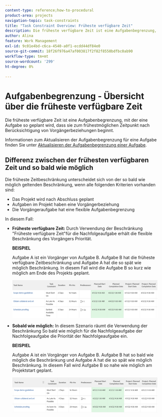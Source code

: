 ```yaml
---
content-type: reference;how-to-procedural
product-area: projects
navigation-topic: task-constraints
title: "Task Constraint Overview: Früheste verfügbare Zeit"
description: Die früheste verfügbare Zeit ist eine Aufgabenbegrenzung, mit der eine Aufgabe so geplant wird, dass sie zum frühestmöglichen Zeitpunkt nach Berücksichtigung von Vorgängerbeziehungen beginnt.
author: Alina
feature: Work Management
exl-id: 9c01e4bd-c6ca-4540-a0f1-ecdd44df84e0
source-git-commit: 18f26f976a47af003817f2f82f8550bdfbc0ab90
workflow-type: tm+mt
source-wordcount: '299'
ht-degree: 0%

---
```


# Aufgabenbegrenzung - Übersicht über die früheste verfügbare Zeit

Die früheste verfügbare Zeit ist eine Aufgabenbegrenzung, mit der eine Aufgabe so geplant wird, dass sie zum frühestmöglichen Zeitpunkt nach Berücksichtigung von Vorgängerbeziehungen beginnt.

Informationen zum Aktualisieren der Aufgabenbegrenzung für eine Aufgabe finden Sie unter [Aktualisieren der Aufgabenbegrenzung einer Aufgabe](../../../manage-work/tasks/task-constraints/update-task-constraint-of-task.md).

<!--
<p data-mc-conditions="QuicksilverOrClassic.Draft mode">(NOTE: replaced with new article linked above) </p>
-->

<!--
<p data-mc-conditions="QuicksilverOrClassic.Draft mode">To update the Task Constraint to Earliest Available Time:</p>
-->

<!--
   <li value="1" data-mc-conditions="QuicksilverOrClassic.Draft mode">Go to a task whose constraint you want to modify. </li>
   -->

<!--
   <p data-mc-conditions="QuicksilverOrClassic.Draft mode">Click <strong>Edit Task</strong>.</p>
   -->

<!--
   <p data-mc-conditions="QuicksilverOrClassic.Draft mode">Click the <strong>More</strong> icon <img src="assets/qs-more-icon-on-an-object.png"> next to the task name, then click <strong>Edit</strong>.</p>
   -->

<!--
   <p data-mc-conditions="QuicksilverOrClassic.Draft mode">In the <strong>Overview</strong> section, expand the <strong>Task Constraint</strong> drop-down menu.</p>
   -->

<!--
   <p data-mc-conditions="QuicksilverOrClassic.Draft mode">Select <strong>Earliest Available Time</strong>.</p>
   -->

<!--
   <li value="5" data-mc-conditions="QuicksilverOrClassic.Draft mode">Click <strong>Save Changes</strong>.</li>
   -->

## Differenz zwischen der frühesten verfügbaren Zeit und so bald wie möglich

<!--
<p data-mc-conditions="QuicksilverOrClassic.Draft mode">(NOTE: [! This section is duplicated in "Earliest Available Time"])</p>
-->

Die früheste Zeitbeschränkung unterscheidet sich von der so bald wie möglich geltenden Beschränkung, wenn alle folgenden Kriterien vorhanden sind:

* Das Projekt wird nach Abschluss geplant
* Aufgaben im Projekt haben eine Vorgängerbeziehung
* Die Vorgängeraufgabe hat eine flexible Aufgabenbegrenzung

In diesem Fall:

* **Früheste verfügbare Zeit:** Durch Verwendung der Beschränkung &quot;Früheste verfügbare Zeit&quot;für die Nachfolgeaufgabe erhält die flexible Beschränkung des Vorgängers Priorität.

  **BEISPIEL**

  Aufgabe A ist ein Vorgänger von Aufgabe B. Aufgabe B hat die früheste verfügbare Zeitbeschränkung und Aufgabe A hat die so spät wie möglich Beschränkung. In diesem Fall wird die Aufgabe B so kurz wie möglich am Ende des Projekts geplant.

  ![Die früheste Zeitbeschränkung, wenn die Aufgabe die Daten nahe dem Abschlussdatum des Projekts hat](assets/earliest-available-constraint-dates-closer-to-project-completion-350x137.png)

* **Sobald wie möglich:** In diesem Szenario räumt die Verwendung der Beschränkung So bald wie möglich für die Nachfolgeaufgabe der Nachfolgeaufgabe die Priorität der Nachfolgeaufgabe ein.

  **BEISPIEL**

  Aufgabe A ist ein Vorgänger von Aufgabe B. Aufgabe B hat so bald wie möglich die Beschränkung und Aufgabe A hat die so spät wie möglich Beschränkung. In diesem Fall wird Aufgabe B so nahe wie möglich am Projektstart geplant.

  ![Sobald wie möglich Beschränkung, wenn die Aufgabe die Daten nahe dem Startdatum des Projekts hat](assets/as-soon-as-possible-dates-closer-to-project-start-350x126.png)
